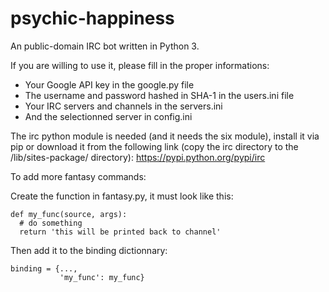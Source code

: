 psychic-happiness
=================

An public-domain IRC bot written in Python 3.

If you are willing to use it, please fill in the proper informations:
* Your Google API key in the google.py file
* The username and password hashed in SHA-1 in the users.ini file
* Your IRC servers and channels in the servers.ini
* And the selectionned server in config.ini

The irc python module is needed (and it needs the six module), install it via pip or download it from the following link (copy the irc directory to the <python dir>/lib/sites-package/ directory): https://pypi.python.org/pypi/irc

To add more fantasy commands:

Create the function in fantasy.py, it must look like this:

```
def my_func(source, args):
  # do something
  return 'this will be printed back to channel'
```
    
Then add it to the binding dictionnary:

```
binding = {...,
           'my_func': my_func}
```
